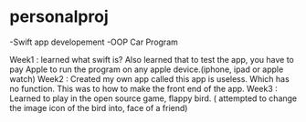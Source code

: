 # personalproj
-Swift app developement 
-OOP Car Program 

Week1 : learned what swift is? Also learned that to test the app, you have to pay Apple to run the program on any apple device.(iphone, ipad or apple watch)
Week2 : Created my own app called this app is useless. Which has no function. This was to how to make the front end of the app. 
Week3 : Learned to play in the open source game, flappy bird. ( attempted to change the image icon of the bird into, face of a friend)
